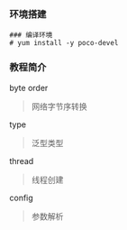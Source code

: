 ### 环境搭建

```
### 编译环境
# yum install -y poco-devel
```

### 教程简介

byte order

> 网络字节序转换

type

> 泛型类型

thread

> 线程创建

config

> 参数解析
